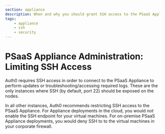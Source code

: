 ```yaml
---
section: appliance
description: When and why you should grant SSH access to the PSaaS Appliance
tags:
    - appliance
    - ssh
    - security
---
```


# PSaaS Appliance Administration: Limiting SSH Access

Auth0 requires SSH access in order to connect to the PSaaS Appliance to perform updates or troubleshooting/accessing required logs. These are the only instances where SSH (by default, port 22) should be exposed on the nodes.

In all other instances, Auth0 recommends restricting SSH access to the PSaaS Appliance. For Appliance deployments in the cloud, you would *not* enable the SSH endpoint for your virtual machines. For on-premise PSaaS Appliance deployments, you would deny SSH to to the virtual machines in your corporate firewall.
